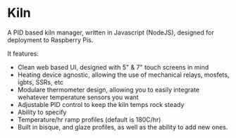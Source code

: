 # Kiln

A PID based kiln manager, written in Javascript (NodeJS), designed for deployment to Raspberry Pis.


It features:

- Clean web based UI, designed with 5" & 7" touch screens in mind
- Heating device agnostic, allowing the use of mechanical relays, mosfets, igbts, SSRs, etc
- Modulare thermometer design, allowing you to easily integrate wehatever temperature sensors you want
- Adjustable PID control to keep the kiln temps rock steady
- Ability to specify
- Temperature/hr ramp profiles (default is 180C/hr)
- Built in bisque, and glaze profiles, as well as the ability to add new ones.